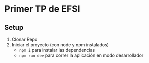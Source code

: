 # Primer TP de EFSI

## Setup

1. Clonar Repo
2. Iniciar el proyecto (con node y npm instalados)
    - `npm i` para instalar las dependencias
    - `npm run dev` para correr la aplicación en modo desarrollador
